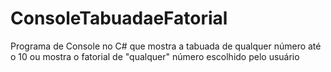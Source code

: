 # ConsoleTabuadaeFatorial
 Programa de Console no C# que mostra a tabuada de qualquer número até o 10 ou mostra o fatorial de "qualquer" número escolhido pelo usuário
